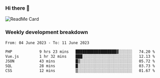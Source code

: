 ### Hi there 👋

<!--
**itzcy/itzcy** is a ✨ _special_ ✨ repository because its `README.md` (this file) appears on your GitHub profile.

Here are some ideas to get you started:

- 🔭 I’m currently working on ...
- 🌱 I’m currently learning ...
- 👯 I’m looking to collaborate on ...
- 🤔 I’m looking for help with ...
- 💬 Ask me about ...
- 📫 How to reach me: ...
- 😄 Pronouns: ...
- ⚡ Fun fact: ...
-->
![ReadMe Card](https://github-readme-stats.vercel.app/api?username=itzcy&show_icons=true&title_color=2d3198&icon_color=797cb8&text_color=24292e&bg_color=f6f8fa)

### Weekly development breakdown
<!--START_SECTION:waka-->

```txt
From: 04 June 2023 - To: 11 June 2023

PHP            9 hrs 23 mins   ██████████████████▓░░░░░░   74.20 %
Vue.js         1 hr 32 mins    ███░░░░░░░░░░░░░░░░░░░░░░   12.13 %
JSON           43 mins         █▒░░░░░░░░░░░░░░░░░░░░░░░   05.72 %
SQL            28 mins         █░░░░░░░░░░░░░░░░░░░░░░░░   03.73 %
CSS            12 mins         ▒░░░░░░░░░░░░░░░░░░░░░░░░   01.67 %
```

<!--END_SECTION:waka-->
